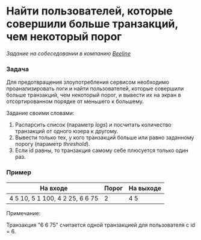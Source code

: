 # Найти пользователей, которые совершили больше транзакций, чем некоторый порог

_Задание на собеседовании в компанию [Beeline](https://beeline.ru/)_

### Задача

Для предотвращения злоупотребления сервисом необходимо проанализировать логи и найти пользователей, которые совершили больше транзакций, чем некоторый порог, и вывести их на экран в отсортированном порядке от меньшего к большему.

Задание своими словами:
1. Распарсить список (параметр _logs_) и посчитать количество транзакций от одного юзера к другому.
2. Вывести только тех, у кого транзакций больше или равно заданному порогу (параметр _threshold_).
3. Если id равны, то транзакция самому себе плюсуется только один раз.

### Пример

| На входе      | Порог | На выходе |
|---------------|-------|-----------|
| 4 5 10, 5 1 100, 4 2 25, 6 6 75 | 2    | 4 5 |

Примечание:

Транзакция "6 6 75" считается одной транзакцией для пользователя с id = 6.
